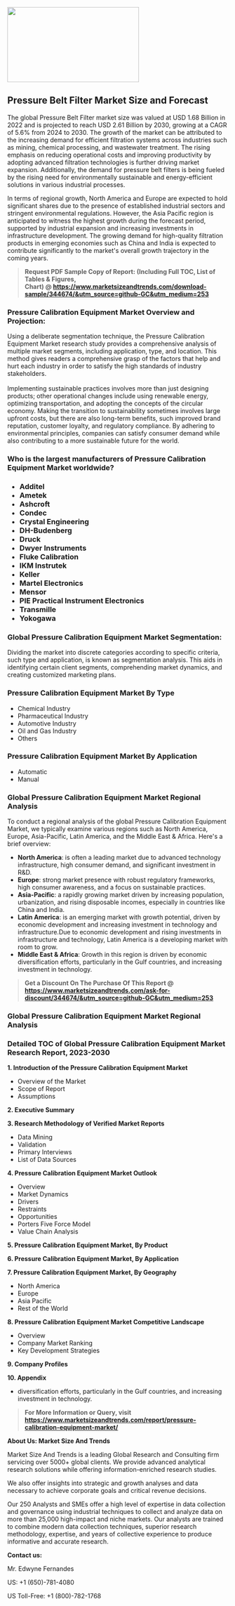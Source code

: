 <p><img class="alignnone size-medium wp-image-20088" src="https://ffe5etoiles.com/wp-content/uploads/2024/12/MST1-300x171.png" alt="" width="300" height="171" /></p><h2>Pressure Belt Filter Market Size and Forecast</h2><p>The global Pressure Belt Filter market size was valued at USD 1.68 Billion in 2022 and is projected to reach USD 2.61 Billion by 2030, growing at a CAGR of 5.6% from 2024 to 2030. The growth of the market can be attributed to the increasing demand for efficient filtration systems across industries such as mining, chemical processing, and wastewater treatment. The rising emphasis on reducing operational costs and improving productivity by adopting advanced filtration technologies is further driving market expansion. Additionally, the demand for pressure belt filters is being fueled by the rising need for environmentally sustainable and energy-efficient solutions in various industrial processes.</p><p>In terms of regional growth, North America and Europe are expected to hold significant shares due to the presence of established industrial sectors and stringent environmental regulations. However, the Asia Pacific region is anticipated to witness the highest growth during the forecast period, supported by industrial expansion and increasing investments in infrastructure development. The growing demand for high-quality filtration products in emerging economies such as China and India is expected to contribute significantly to the market's overall growth trajectory in the coming years.</p></p><blockquote id="" class=""><strong>Request PDF Sample Copy of Report: (Including Full TOC, List of Tables &amp; Figures, Chart)&nbsp;@&nbsp;<strong><a href="https://www.marketsizeandtrends.com/download-sample/344674/&utm_source=github-GC&utm_medium=253" target="_blank">https://www.marketsizeandtrends.com/download-sample/344674/&utm_source=github-GC&utm_medium=253</a></strong></strong></blockquote><h3 id="" class="">Pressure Calibration Equipment Market&nbsp;Overview and Projection:</h3><p id="" class="">Using a deliberate segmentation technique, the Pressure Calibration Equipment Market research study provides a comprehensive analysis of multiple market segments, including application, type, and location. This method gives readers a comprehensive grasp of the factors that help and hurt each industry in order to satisfy the high standards of industry stakeholders. <br /> <br />Implementing sustainable practices involves more than just designing products; other operational changes include using renewable energy, optimizing transportation, and adopting the concepts of the circular economy. Making the transition to sustainability sometimes involves large upfront costs, but there are also long-term benefits, such improved brand reputation, customer loyalty, and regulatory compliance. By adhering to environmental principles, companies can satisfy consumer demand while also contributing to a more sustainable future for the world.</p><h3 id="" class="">Who is the largest manufacturers of&nbsp;Pressure Calibration Equipment Market worldwide?</h3><h3 class=""><p><ul><li>Additel </li><li> Ametek </li><li> Ashcroft </li><li> Condec </li><li> Crystal Engineering </li><li> DH-Budenberg </li><li> Druck </li><li> Dwyer Instruments </li><li> Fluke Calibration </li><li> IKM Instrutek </li><li> Keller </li><li> Martel Electronics </li><li> Mensor </li><li> PIE Practical Instrument Electronics </li><li> Transmille </li><li> Yokogawa</li></ul></p></h3><h3 id="" class="">Global&nbsp;Pressure Calibration Equipment Market Segmentation:</h3><p id="" class="">Dividing the market into discrete categories according to specific criteria, such type and application, is known as segmentation analysis. This aids in identifying certain client segments, comprehending market dynamics, and creating customized marketing plans.</p><h3 id="" class="">Pressure Calibration Equipment Market&nbsp;By Type</h3><p><p><ul><li>Chemical Industry</li><li> Pharmaceutical Industry</li><li> Automotive Industry</li><li> Oil and Gas Industry</li><li> Others</p></li></ul></p></p><h3 id="" class="">Pressure Calibration Equipment Market&nbsp;By Application</h3><p class=""><p><ul><li>Automatic</li><li> Manual</li></ul></p></p><h3 id="" class="">Global Pressure Calibration Equipment Market Regional Analysis</h3><p id="" class="">To conduct a regional analysis of the global Pressure Calibration Equipment Market, we typically examine various regions such as North America, Europe, Asia-Pacific, Latin America, and the Middle East &amp; Africa. Here's a brief overview:</p><ul><li><strong>North America</strong>: is often a leading market due to advanced technology infrastructure, high consumer demand, and significant investment in R&amp;D.</li><li><strong>Europe</strong>: strong market presence with robust regulatory frameworks, high consumer awareness, and a focus on sustainable practices.</li><li><strong>Asia-Pacific</strong>: a rapidly growing market driven by increasing population, urbanization, and rising disposable incomes, especially in countries like China and India.</li><li><strong>Latin America</strong>: is an emerging market with growth potential, driven by economic development and increasing investment in technology and infrastructure.Due to economic development and rising investments in infrastructure and technology, Latin America is a developing market with room to grow.</li><li><strong>Middle East &amp; Africa</strong>: Growth in this region is driven by economic diversification efforts, particularly in the Gulf countries, and increasing investment in technology.</li></ul><blockquote id="" class=""><strong>Get a Discount On The Purchase Of This Report @ <strong><a href="https://www.marketsizeandtrends.com/ask-for-discount/344674/&utm_source=github-GC&utm_medium=253" target="_blank">https://www.marketsizeandtrends.com/ask-for-discount/344674/&utm_source=github-GC&utm_medium=253</a></strong></strong></blockquote><h3 id="" class="">Global Pressure Calibration Equipment Market Regional Analysis</h3><h3 id="" class="">Detailed TOC of Global Pressure Calibration Equipment Market Research Report, 2023-2030</h3><p id="" class=""><strong>1. Introduction of the Pressure Calibration Equipment Market</strong></p><ul><li>Overview of the Market</li><li>Scope of Report</li><li>Assumptions</li></ul><p id="" class=""><strong>2. Executive Summary</strong></p><p id="" class=""><strong>3. Research Methodology of Verified Market Reports</strong></p><ul><li>Data Mining</li><li>Validation</li><li>Primary Interviews</li><li>List of Data Sources</li></ul><p id="" class=""><strong>4. Pressure Calibration Equipment Market Outlook</strong></p><ul><li>Overview</li><li>Market Dynamics</li><li>Drivers</li><li>Restraints</li><li>Opportunities</li><li>Porters Five Force Model</li><li>Value Chain Analysis</li></ul><p id="" class=""><strong>5. Pressure Calibration Equipment Market, By Product</strong></p><p id="" class=""><strong>6. Pressure Calibration Equipment Market, By Application</strong></p><p id="" class=""><strong>7. Pressure Calibration Equipment Market, By Geography</strong></p><ul><li>North America</li><li>Europe</li><li>Asia Pacific</li><li>Rest of the World</li></ul><p id="" class=""><strong>8. Pressure Calibration Equipment Market Competitive Landscape</strong></p><ul><li>Overview</li><li>Company Market Ranking</li><li>Key Development Strategies</li></ul><p id="" class=""><strong>9. Company Profiles</strong></p><p id="" class=""><strong>10. Appendix</strong></p><ul><li>diversification efforts, particularly in the Gulf countries, and increasing investment in technology.</li></ul><blockquote id="" class=""><strong>For More Information or Query, visit <strong><strong><a href="https://www.marketsizeandtrends.com/report/pressure-calibration-equipment-market/" target="_blank">https://www.marketsizeandtrends.com/report/pressure-calibration-equipment-market/</a></strong></strong></strong></blockquote><p id="" class=""><strong>About Us: Market Size And Trends</strong></p><p id="" class="">Market Size And Trends is a leading Global Research and Consulting firm servicing over 5000+ global clients. We provide advanced analytical research solutions while offering information-enriched research studies.</p><p id="" class="">We also offer insights into strategic and growth analyses and data necessary to achieve corporate goals and critical revenue decisions.</p><p id="" class="">Our 250 Analysts and SMEs offer a high level of expertise in data collection and governance using industrial techniques to collect and analyze data on more than 25,000 high-impact and niche markets. Our analysts are trained to combine modern data collection techniques, superior research methodology, expertise, and years of collective experience to produce informative and accurate research.</p><p id="" class=""><strong>Contact us:</strong></p><p id="" class="">Mr. Edwyne Fernandes</p><p id="" class="">US: +1 (650)-781-4080</p><p id="" class="">US Toll-Free: +1 (800)-782-1768</p>
